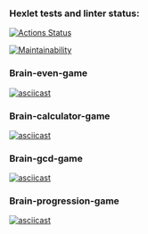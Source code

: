 ### Hexlet tests and linter status:
[![Actions Status](https://github.com/YuriyLvov/frontend-project-44/workflows/hexlet-check/badge.svg)](https://github.com/YuriyLvov/frontend-project-44/actions)

[![Maintainability](https://api.codeclimate.com/v1/badges/a49fba33b9167536f2aa/maintainability)](https://codeclimate.com/github/YuriyLvov/frontend-project-44/maintainability)

### Brain-even-game
[![asciicast](https://asciinema.org/a/559908.svg)](https://asciinema.org/a/559908)

### Brain-calculator-game
[![asciicast](https://asciinema.org/a/qUWRedVEHzhWwU9QyscUnicny.svg)](https://asciinema.org/a/qUWRedVEHzhWwU9QyscUnicny)

### Brain-gcd-game
[![asciicast](https://asciinema.org/a/zzNiTnihvnzog5tgf8QHzug0a.svg)](https://asciinema.org/a/zzNiTnihvnzog5tgf8QHzug0a)

### Brain-progression-game
[![asciicast](https://asciinema.org/a/O3k1H88Rl9dN4M83isERnJR9U.svg)](https://asciinema.org/a/O3k1H88Rl9dN4M83isERnJR9U)
